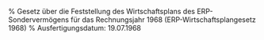 % Gesetz über die Feststellung des Wirtschaftsplans des ERP-Sondervermögens für das Rechnungsjahr 1968  (ERP-Wirtschaftsplangesetz 1968)
% Ausfertigungsdatum: 19.07.1968
 